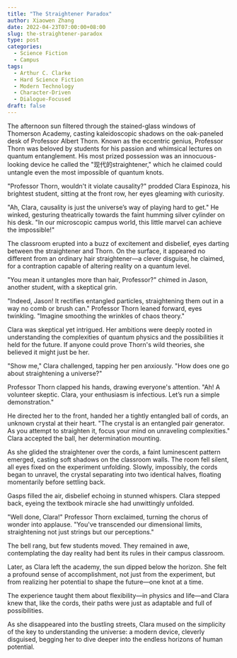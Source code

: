 ```yaml
---
title: "The Straightener Paradox"
author: Xiaowen Zhang
date: 2022-04-23T07:00:00+08:00
slug: the-straightener-paradox
type: post
categories:
  - Science Fiction
  - Campus
tags:
  - Arthur C. Clarke
  - Hard Science Fiction
  - Modern Technology
  - Character-Driven
  - Dialogue-Focused
draft: false
---
```


The afternoon sun filtered through the stained-glass windows of Thomerson Academy, casting kaleidoscopic shadows on the oak-paneled desk of Professor Albert Thorn. Known as the eccentric genius, Professor Thorn was beloved by students for his passion and whimsical lectures on quantum entanglement. His most prized possession was an innocuous-looking device he called the "现代的straightener," which he claimed could untangle even the most impossible of quantum knots.

"Professor Thorn, wouldn't it violate causality?" prodded Clara Espinoza, his brightest student, sitting at the front row, her eyes gleaming with curiosity.

"Ah, Clara, causality is just the universe’s way of playing hard to get." He winked, gesturing theatrically towards the faint humming silver cylinder on his desk. "In our microscopic campus world, this little marvel can achieve the impossible!"

The classroom erupted into a buzz of excitement and disbelief, eyes darting between the straightener and Thorn. On the surface, it appeared no different from an ordinary hair straightener—a clever disguise, he claimed, for a contraption capable of altering reality on a quantum level.

"You mean it untangles more than hair, Professor?" chimed in Jason, another student, with a skeptical grin.

"Indeed, Jason! It rectifies entangled particles, straightening them out in a way no comb or brush can." Professor Thorn leaned forward, eyes twinkling. "Imagine smoothing the wrinkles of chaos theory."

Clara was skeptical yet intrigued. Her ambitions were deeply rooted in understanding the complexities of quantum physics and the possibilities it held for the future. If anyone could prove Thorn's wild theories, she believed it might just be her.

"Show me," Clara challenged, tapping her pen anxiously. "How does one go about straightening a universe?"

Professor Thorn clapped his hands, drawing everyone's attention. "Ah! A volunteer skeptic. Clara, your enthusiasm is infectious. Let’s run a simple demonstration."

He directed her to the front, handed her a tightly entangled ball of cords, an unknown crystal at their heart. "The crystal is an entangled pair generator. As you attempt to straighten it, focus your mind on unraveling complexities." Clara accepted the ball, her determination mounting.

As she glided the straightener over the cords, a faint luminescent pattern emerged, casting soft shadows on the classroom walls. The room fell silent, all eyes fixed on the experiment unfolding. Slowly, impossibly, the cords began to unravel, the crystal separating into two identical halves, floating momentarily before settling back.

Gasps filled the air, disbelief echoing in stunned whispers. Clara stepped back, eyeing the textbook miracle she had unwittingly unfolded.

"Well done, Clara!" Professor Thorn exclaimed, turning the chorus of wonder into applause. "You've transcended our dimensional limits, straightening not just strings but our perceptions."

The bell rang, but few students moved. They remained in awe, contemplating the day reality had bent its rules in their campus classroom.

Later, as Clara left the academy, the sun dipped below the horizon. She felt a profound sense of accomplishment, not just from the experiment, but from realizing her potential to shape the future—one knot at a time.

The experience taught them about flexibility—in physics and life—and Clara knew that, like the cords, their paths were just as adaptable and full of possibilities.

As she disappeared into the bustling streets, Clara mused on the simplicity of the key to understanding the universe: a modern device, cleverly disguised, begging her to dive deeper into the endless horizons of human potential.

